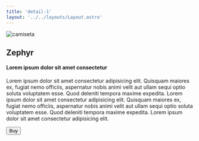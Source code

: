 ```yaml
---
title: 'detail-1'
layout: '../../layouts/Layout.astro'
---
```


<section transition:animate="slide"  class='flex gap-7 justify-center items-center flex-wrap text-white px-8% py-20'>
   <img class='rounded-xl' src="/images/New/Plants/plant_31.jpg" alt="camiseta" />
   <div class='flex flex-col gap-4'>
   <h2 class='text-transparent bg-clip-text bg-gradient-to-br from-indigo-600 from-10% via-primary via-30% to-green-600 font-semibold'>Zephyr</h2>
   <h4>Lorem ipsum dolor sit amet consectetur</h4>
   <p class='max-w-md'>Lorem ipsum dolor sit amet consectetur adipisicing elit. Quisquam maiores ex, fugiat nemo officiis, aspernatur nobis animi velit aut ullam sequi optio soluta voluptatem esse. Quod deleniti tempora maxime expedita. Lorem ipsum dolor sit amet consectetur adipisicing elit. Quisquam maiores ex, fugiat nemo officiis, aspernatur nobis animi velit aut ullam sequi optio soluta voluptatem esse. Quod deleniti tempora maxime expedita. Lorem ipsum dolor sit amet consectetur adipisicing elit.</p>
   <button class='w-20 h-7 border-gray-50 border-2 rounded-md flex justify-center items-center hover:bg-blue-900 transition'>Buy</button>
   </div>
</section>

<style>
   section{
      width:100%;
      min-height: calc(100vh - 52px)
   }

</style>
